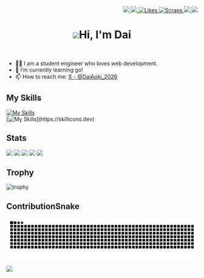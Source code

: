 <!-- ## Hi there 👋 -->

<!-- 1. GitHub usernameを変更 -->
<div align="right">
  <a href="http://qiita.com/AokiDai">
    <img height="20" src="https://qiita-badge.apiapi.app/s/AokiDai/posts.svg" />
  </a>
  <a href="http://qiita.com/AokiDai">
    <img height="20" src="https://qiita-badge.apiapi.app/s/AokiDai/contributions.svg" />
  </a>
  <a href="https://zenn.dev/aoki_dai">
    <img src="https://badgen.org/img/zenn/aoki_dai/likes?style=flat" alt="Likes" />
  </a>
  <a href="https://zenn.dev/aoki_dai?tab=scraps">
    <img src="https://badgen.org/img/zenn/aoki_dai/scraps?style=flat" alt="Scraps" />
  </a>
  <a href="https://github.com/Aoki-Dai">
    <img height="20" src="https://komarev.com/ghpvc/?username=Aoki-Dai" />
  </a>
  <a href="https://github.com/Aoki-Dai">
    <img height="20" src="https://img.shields.io/github/followers/Aoki-Dai?label=follow&logo=github&style=flat" />
  </a>
</div>


<!-- 2. プロフィールや連絡先を変更 -->
<!-- ## <img src="https://media.giphy.com/media/hvRJCLFzcasrR4ia7z/giphy.gif" width="28"> Hi there -->
<h1 align="center"><img src="https://media.giphy.com/media/hvRJCLFzcasrR4ia7z/giphy.gif" width="28">Hi, I'm Dai</h1>
<br>

- 🧑‍💻 I am a student engineer who loves web development.
- 🌱 I’m currently learning go!
- 📫 How to reach me: [X - @DaiAoki_2026](https://x.com/DaiAoki_2026)

## My Skills
[![My Skills](https://skillicons.dev/icons?i=c,java,ruby,python,js,html,css,php,go)](https://skillicons.dev)<br>
[![My Skills](https://skillicons.dev/icons?i=laravel,flask,rails,bootstrap,tailwind,jquery,p5js,)](https://skillicons.dev)

<!--
**Aoki-Dai/Aoki-Dai** is a ✨ _special_ ✨ repository because its `README.md` (this file) appears on your GitHub profile.

Here are some ideas to get you started:

- 🔭 I’m currently working on ...
- 🌱 I’m currently learning ...
- 👯 I’m looking to collaborate on ...
- 🤔 I’m looking for help with ...
- 💬 Ask me about ...
- 📫 How to reach me: ...
- 😄 Pronouns: ...
- ⚡ Fun fact: ...
-->

## Stats
![](http://github-profile-summary-cards.vercel.app/api/cards/profile-details?username=Aoki-Dai&theme=zenburn)
![](http://github-profile-summary-cards.vercel.app/api/cards/repos-per-language?username=Aoki-Dai&theme=zenburn)
![](http://github-profile-summary-cards.vercel.app/api/cards/most-commit-language?username=Aoki-Dai&theme=zenburn)
![](http://github-profile-summary-cards.vercel.app/api/cards/stats?username=Aoki-Dai&theme=zenburn)
![](http://github-profile-summary-cards.vercel.app/api/cards/productive-time?username=Aoki-Dai&theme=zenburn&utcOffset=9)

## Trophy
![trophy](https://github-profile-trophy.vercel.app/?username=Aoki-Dai&theme=chalk)

## ContributionSnake
![](https://raw.githubusercontent.com/Aoki-Dai/Aoki-Dai/output/github-contribution-grid-snake.svg)

<!--透明な 1x1 ピクセルの画像が表示され、各プロファイル ビューでカウンターが増加します。GitHubはプロキシ サービスを使用して画像をレンダリングする
ため、このカウンターはヒット数のみを追跡でき、訪問者は追跡できません。-->
![](https://hit.yhype.me/github/profile?user_id=108746684)
